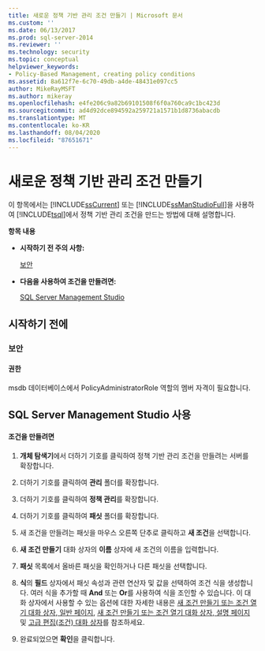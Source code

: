 ```yaml
---
title: 새로운 정책 기반 관리 조건 만들기 | Microsoft 문서
ms.custom: ''
ms.date: 06/13/2017
ms.prod: sql-server-2014
ms.reviewer: ''
ms.technology: security
ms.topic: conceptual
helpviewer_keywords:
- Policy-Based Management, creating policy conditions
ms.assetid: 8a612f7e-6c70-49db-a4de-48431e097cc5
author: MikeRayMSFT
ms.author: mikeray
ms.openlocfilehash: e4fe206c9a82b69101508f6f0a760ca9c1bc423d
ms.sourcegitcommit: ad4d92dce894592a259721a1571b1d8736abacdb
ms.translationtype: MT
ms.contentlocale: ko-KR
ms.lasthandoff: 08/04/2020
ms.locfileid: "87651671"
---
```

# <a name="create-a-new-policy-based-management-condition"></a>새로운 정책 기반 관리 조건 만들기
  이 항목에서는 [!INCLUDE[ssCurrent](../../includes/sscurrent-md.md)] 또는 [!INCLUDE[ssManStudioFull](../../includes/ssmanstudiofull-md.md)]을 사용하여 [!INCLUDE[tsql](../../includes/tsql-md.md)]에서 정책 기반 관리 조건을 만드는 방법에 대해 설명합니다.  
  
 **항목 내용**  
  
-   **시작하기 전 주의 사항:**  
  
     [보안](#Security)  
  
-   **다음을 사용하여 조건을 만들려면:**  
  
     [SQL Server Management Studio](#SSMSProcedure)  
  
##  <a name="before-you-begin"></a><a name="BeforeYouBegin"></a> 시작하기 전에  
  
###  <a name="security"></a><a name="Security"></a> 보안  
  
####  <a name="permissions"></a><a name="Permissions"></a> 권한  
 msdb 데이터베이스에서 PolicyAdministratorRole 역할의 멤버 자격이 필요합니다.  
  
##  <a name="using-sql-server-management-studio"></a><a name="SSMSProcedure"></a> SQL Server Management Studio 사용  
  
#### <a name="to-create-a-condition"></a>조건을 만들려면  
  
1.  **개체 탐색기**에서 더하기 기호를 클릭하여 정책 기반 관리 조건을 만들려는 서버를 확장합니다.  
  
2.  더하기 기호를 클릭하여 **관리** 폴더를 확장합니다.  
  
3.  더하기 기호를 클릭하여 **정책 관리**를 확장합니다.  
  
4.  더하기 기호를 클릭하여 **패싯** 폴더를 확장합니다.  
  
5.  새 조건을 만들려는 패싯을 마우스 오른쪽 단추로 클릭하고 **새 조건**을 선택합니다.  
  
6.  **새 조건 만들기** 대화 상자의 **이름** 상자에 새 조건의 이름을 입력합니다.  
  
7.  **패싯** 목록에서 올바른 패싯을 확인하거나 다른 패싯을 선택합니다.  
  
8.  **식**의 **필드** 상자에서 패싯 속성과 관련 연산자 및 값을 선택하여 조건 식을 생성합니다. 여러 식을 추가할 때 **And** 또는 **Or**를 사용하여 식을 조인할 수 있습니다. 이 대화 상자에서 사용할 수 있는 옵션에 대한 자세한 내용은 [새 조건 만들기 또는 조건 열기 대화 상자, 일반 페이지](../../integration-services/general-page-of-integration-services-designers-options.md), [새 조건 만들기 또는 조건 열기 대화 상자, 설명 페이지](create-new-condition-or-open-condition-dialog-box-description-page.md) 및 [고급 편집&#40;조건&#41; 대화 상자](advanced-edit-condition-dialog-box.md)를 참조하세요.  
  
9. 완료되었으면 **확인**을 클릭합니다.  
  
  
